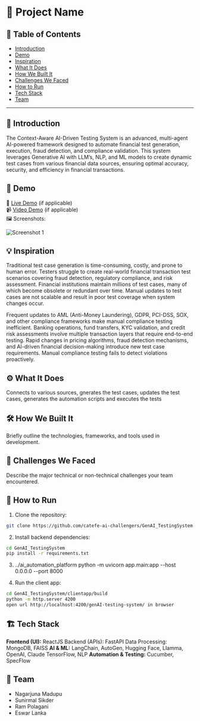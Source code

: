 # 🚀 Project Name

## 📌 Table of Contents
- [Introduction](#introduction)
- [Demo](#demo)
- [Inspiration](#inspiration)
- [What It Does](#what-it-does)
- [How We Built It](#how-we-built-it)
- [Challenges We Faced](#challenges-we-faced)
- [How to Run](#how-to-run)
- [Tech Stack](#tech-stack)
- [Team](#team)

---
## 🎯 Introduction
The Context-Aware AI-Driven Testing System is an advanced, multi-agent AI-powered framework designed to automate financial test generation, execution, fraud detection, and compliance validation. This system leverages Generative AI with LLM’s, NLP, and ML models to create dynamic test cases from various financial data sources, ensuring optimal accuracy, security, and efficiency in financial transactions.

## 🎥 Demo
🔗 [Live Demo](#) (if applicable)  
📹 [Video Demo](#) (if applicable)  
🖼️ Screenshots:

![Screenshot 1](link-to-image)

## 💡 Inspiration
Traditional test case generation is time-consuming, costly, and prone to human error. Testers struggle to create real-world financial transaction test scenarios covering fraud detection, regulatory compliance, and
risk assessment. Financial institutions maintain millions of test cases, many of which become obsolete or redundant over time. Manual updates to test cases are not scalable and result in poor test coverage when
system changes occur.

Frequent updates to AML (Anti-Money Laundering), GDPR, PCI-DSS, SOX, and other compliance frameworks make manual compliance testing inefficient. Banking operations, fund transfers, KYC validation, and credit risk assessments involve multiple transaction layers that require end-to-end testing. Rapid changes in pricing algorithms, fraud detection mechanisms, and AI-driven financial decision-making introduce new test case requirements. Manual compliance testing fails to detect violations proactively.

## ⚙️ What It Does
Connects to various sources, gnerates the test cases, updates the test cases, generates the automation scripts and executes the tests 

## 🛠️ How We Built It
Briefly outline the technologies, frameworks, and tools used in development.

## 🚧 Challenges We Faced
Describe the major technical or non-technical challenges your team encountered.

## 🏃 How to Run
1. Clone the repository:
```bash
git clone https://github.com/catefe-ai-challengers/GenAI_TestingSystem.git
```

2. Install backend dependencies:
```bash
cd GenAI_TestingSystem
pip install -r requirements.txt
```

3. ../ai_automation_platform
python -m uvicorn app.main:app --host 0.0.0.0 --port 8000

4. Run the client app:
```bash
cd GenAI_TestingSystem/clientapp/build
python -m http.server 4200
open url http://localhost:4200/genAI-testing-system/ in browser
```

## 🏗️ Tech Stack
**Frontend (UI):** ReactJS Backend (APIs): FastAPI Data Processing: MongoDB, FAISS
**AI & ML:** LangChain, AutoGen, Hugging Face, Llamma, OpenAI, Claude TensorFlow, NLP
**Automation & Testing:** Cucumber, SpecFlow

## 👥 Team
-  Nagarjuna Madupu
-  Sunirmal Sikder
-  Ram Polagani
-  Eswar Lanka

